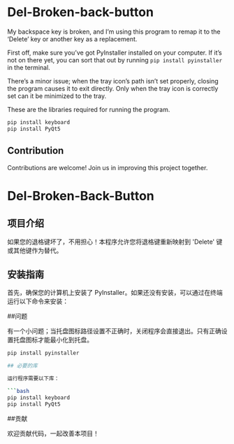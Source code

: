 # Del-Broken-back-button
My backspace key is broken, and I’m using this program to remap it to the ‘Delete’ key or another key as a replacement.

First off, make sure you’ve got PyInstaller installed on your computer. If it’s not on there yet, you can sort that out by running
```pip install pyinstaller```   in the terminal. 

There’s a minor issue; when the tray icon’s path isn’t set properly, closing the program causes it to exit directly. Only when the tray icon is correctly set can it be minimized to the tray.

These are the libraries required for running the program.
```bash
pip install keyboard
pip install PyQt5
```


## Contribution

Contributions are welcome! Join us in improving this project together.

# Del-Broken-Back-Button

## 项目介绍
如果您的退格键坏了，不用担心！本程序允许您将退格键重新映射到 'Delete' 键或其他键作为替代。

## 安装指南

首先，确保您的计算机上安装了 PyInstaller。如果还没有安装，可以通过在终端运行以下命令来安装：

##问题

有一个小问题；当托盘图标路径设置不正确时，关闭程序会直接退出。只有正确设置托盘图标才能最小化到托盘。

```bash
pip install pyinstaller

## 必要的库

运行程序需要以下库：

```bash
pip install keyboard
pip install PyQt5
```
##贡献

欢迎贡献代码，一起改善本项目！
